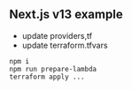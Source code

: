 ## Next.js v13 example

- update providers,tf
- update terraform.tfvars


```
npm i
npm run prepare-lambda
terraform apply ...
```

